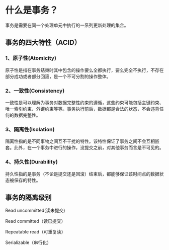 # 什么是事务？

事务是需要在同一个处理单元中执行的一系列更新处理的集合。

## 事务的四大特性（ACID）

### 1、原子性(Atomicity)
原子性是指在事务结束时其中包含的操作要么全都执行，要么完全不执行，不存在部分成功或者部分回滚，是一个不可分割的操作整体。

### 2、一致性(Consistency)
一致性是可以理解为事务对数据完整性约束的遵循，这些约束可能包括主键约束、唯一索引约束、外键约束等等。事务执行前后，数据都是合法的状态，不会违背任何的数据完整性。

### 3、隔离性(Isolation)
隔离性指的是不同事物之间互不干扰的特性。该特性保证了事务之间不会互相嵌套。此外，在一个事务中进行的操作，没提交之前，对其他事务而言是不可见的。

### 4、持久性(Durability)
持久性指的是事务（不论是提交还是回滚）结束后，都能够保证该时间点的数据状态被保存的特性。

## 事务的隔离级别

Read uncommitted(读未提交)

Read committed（读已提交）

Repeatable read（可重复读）

Serializable（串行化）